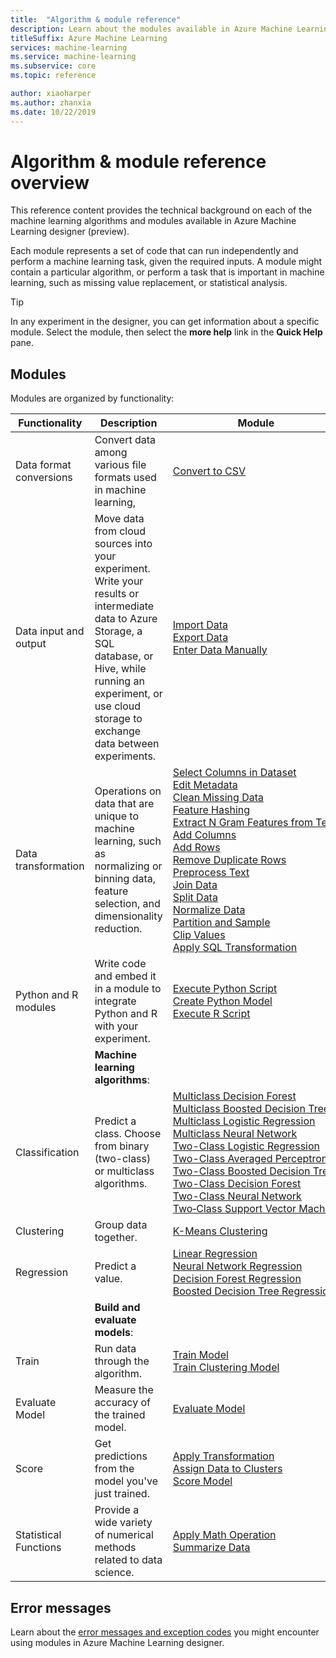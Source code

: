```yaml
---
title:  "Algorithm & module reference"
description: Learn about the modules available in Azure Machine Learning designer (preview)
titleSuffix: Azure Machine Learning
services: machine-learning
ms.service: machine-learning
ms.subservice: core
ms.topic: reference

author: xiaoharper
ms.author: zhanxia
ms.date: 10/22/2019
---
```

# Algorithm & module reference overview

This reference content provides the technical background on each of the machine learning algorithms and modules available in Azure Machine Learning designer (preview).

Each module represents a set of code that can run independently and perform a machine learning task, given the required inputs. A module might contain a particular algorithm, or perform a task that is important in machine learning, such as missing value replacement, or statistical analysis.

> [!TIP]
> In any experiment in the designer, you can get information about a specific module. Select the module, then select the **more help** link in the **Quick Help** pane.

## Modules

Modules are organized by functionality:

| Functionality | Description | Module |
| --- |--- | ---- |
| Data format conversions | Convert data among various file formats used in machine learning, | [Convert to CSV](convert-to-csv.md) |
| Data input and output | Move data from cloud sources into your experiment. Write your results or intermediate data to Azure Storage, a SQL database, or Hive, while running an experiment, or use cloud storage to exchange data between experiments.  | [Import Data](import-data.md)<br/>[Export Data](export-data.md)<br/>[Enter Data Manually](enter-data-manually.md) |
| Data transformation | Operations on data that are unique to machine learning, such as normalizing or binning data, feature selection, and dimensionality reduction.| [Select Columns in Dataset](select-columns-in-dataset.md) <br/> [Edit Metadata](edit-metadata.md) <br/> [Clean Missing Data](clean-missing-data.md) <br/>  [Feature Hashing](feature-hashing.md) <br/>  [Extract N Gram Features from Text](extract-n-gram-features-from-text.md) <br/> [Add Columns](add-columns.md) <br/> [Add Rows](add-rows.md) <br/> [Remove Duplicate Rows](remove-duplicate-rows.md) <br/> [Preprocess Text](preprocess-text.md) <br/> [Join Data](join-data.md) <br/> [Split Data](split-data.md) <br/> [Normalize Data](normalize-data.md) <br/> [Partition and Sample](partition-and-sample.md) <br/> [Clip Values](clip-values.md) <br/> [Apply SQL Transformation](apply-sql-transformation.md)|
| Python  and R modules | Write code and embed it in a module to integrate Python and R with your experiment. | [Execute Python Script](execute-python-script.md)   <br/> [Create Python Model](create-python-model.md) <br/> [Execute R Script](execute-r-script.md)
|  | **Machine learning algorithms**: | |
| Classification | Predict a class.  Choose from binary (two-class) or multiclass algorithms.| [Multiclass Decision Forest](multiclass-decision-forest.md) <br/> [Multiclass Boosted Decision Tree](multiclass-boosted-decision-tree.md) <br/> [Multiclass Logistic Regression](multiclass-logistic-regression.md)  <br/> [Multiclass Neural Network](multiclass-neural-network.md)  <br/>  [Two-Class Logistic Regression](two-class-logistic-regression.md)  <br/>[Two-Class Averaged Perceptron](two-class-averaged-perceptron.md) <br/> [Two-Class&nbsp;Boosted&nbsp;Decision&nbsp;Tree](two-class-boosted-decision-tree.md)  <br/> [Two-Class Decision Forest](two-class-decision-forest.md)  <br/> [Two-Class Neural Network](two-class-neural-network.md)  <br/> [Two&#8209;Class&nbsp;Support&nbsp;Vector&nbsp;Machine](two-class-support-vector-machine.md) 
| Clustering | Group data together.| [K-Means Clustering](k-means-clustering.md)
| Regression | Predict a value. | [Linear Regression](linear-regression.md)  <br/> [Neural Network Regression](neural-network-regression.md)  <br/> [Decision Forest Regression](decision-forest-regression.md)  <br/> [Boosted&nbsp;Decision&nbsp;Tree&nbsp;Regression](boosted-decision-tree-regression.md)
|  | **Build and evaluate models**: | |
| Train   | Run data through the algorithm. | [Train Model](train-model.md)  <br/> [Train Clustering Model](train-clustering-model.md)    |
| Evaluate Model | Measure the accuracy of the trained model. |  [Evaluate Model](evaluate-model.md)
| Score | Get predictions from the model you've just trained. | [Apply Transformation](apply-transformation.md)<br/>[Assign&nbsp;Data&nbsp;to&nbsp;Clusters](assign-data-to-clusters.md) <br/>[Score Model](score-model.md)
| Statistical Functions | Provide a wide variety of numerical methods related to data science. | [Apply Math Operation](apply-math-operation.md) <br/> [Summarize Data](summarize-data.md)|

## Error messages

Learn about the [error messages and exception codes](machine-learning-module-error-codes.md)  you might encounter using modules in Azure Machine Learning designer.

